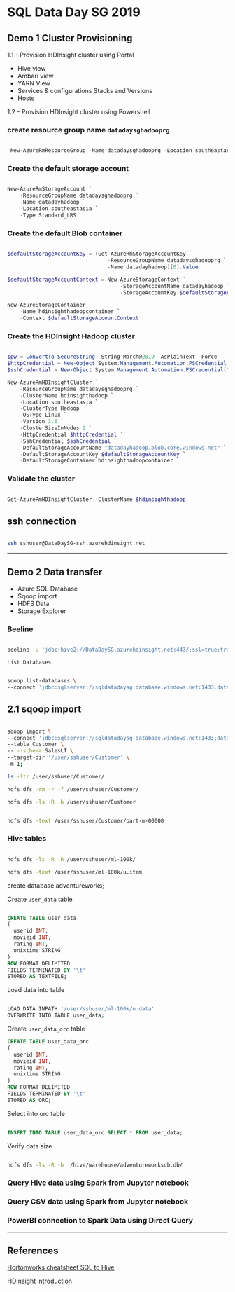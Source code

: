 # SQL Data Day SG 2019


## Demo 1 Cluster Provisioning

1.1 - Provision HDInsight cluster using Portal

- Hive view
- Ambari view
- YARN View
- Services & configurations
Stacks and Versions
- Hosts

1.2 - Provision HDInsight cluster using Powershell

### create resource group name `datadaysghadooprg`

```Powershell

 New-AzureRmResourceGroup -Name datadaysghadooprg -Location southeastasia

```

### Create the default storage account

```Powershell

New-AzureRmStorageAccount `
    -ResourceGroupName datadaysghadooprg `
    -Name datadayhadoop `
    -Location southeastasia `
    -Type Standard_LRS

```

### Create the default Blob container

```Powershell

$defaultStorageAccountKey = (Get-AzureRmStorageAccountKey `
                                -ResourceGroupName datadaysghadooprg `
                                -Name datadayhadoop)[0].Value

$defaultStorageAccountContext = New-AzureStorageContext `
                                    -StorageAccountName datadayhadoop `
                                    -StorageAccountKey $defaultStorageAccountKey 

New-AzureStorageContainer `
    -Name hdinsighthadoopcontainer `
    -Context $defaultStorageAccountContext

```

### Create the HDInsight Hadoop cluster

```Powershell

$pw = ConvertTo-SecureString -String March@2019 -AsPlainText -Force
$httpCredential = New-Object System.Management.Automation.PSCredential("admin",$pw)
$sshCredential = New-Object System.Management.Automation.PSCredential("sshuser",$pw)

New-AzureRmHDInsightCluster `
    -ResourceGroupName datadaysghadooprg `
    -ClusterName hdinsighthadoop `
    -Location southeastasia `
    -ClusterType Hadoop  `
    -OSType Linux `
    -Version 3.6 `
    -ClusterSizeInNodes 2 `
    -HttpCredential $httpCredential `
    -SshCredential $sshCredential `
    -DefaultStorageAccountName "datadayhadoop.blob.core.windows.net" `
    -DefaultStorageAccountKey $defaultStorageAccountKey `
    -DefaultStorageContainer hdinsighthadoopcontainer  

```

### Validate the cluster

```Powershell

Get-AzureRmHDInsightCluster -ClusterName $hdinsighthadoop

```

## ssh connection

```bash

ssh sshuser@DataDaySG-ssh.azurehdinsight.net

```

---

## Demo 2 Data transfer

- Azure SQL Database
- Sqoop import
- HDFS Data
- Storage Explorer

### Beeline

```bash

beeline -u 'jdbc:hive2://DataDaySG.azurehdinsight.net:443/;ssl=true;transportMode=http;httpPath=/hive2' -n admin -p DataDaySG@2019

```

`List Databases`

```bash

sqoop list-databases \
--connect 'jdbc:sqlserver://sqldatadaysg.database.windows.net:1433;database=AdventureWorksLT;user=sqldatadaysgadmin@sqldatadaysg;password=March@2019;encrypt=true;trustServerCertificate=false;hostNameInCertificate=*.database.windows.net;loginTimeout=30;'

```

## 2.1 sqoop import

```bash

sqoop import \
--connect 'jdbc:sqlserver://sqldatadaysg.database.windows.net:1433;database=AdventureWorksLT;user=sqldatadaysgadmin@sqldatadaysg;password=March@2019;encrypt=true;trustServerCertificate=false;hostNameInCertificate=*.database.windows.net;loginTimeout=30;' \
--table Customer \
-- --schema SalesLT \
--target-dir '/user/sshuser/Customer' \
-m 1;

ls -ltr /user/sshuser/Customer/

hdfs dfs -rm -r -f /user/sshuser/Customer/

hdfs dfs -ls -R -h /user/sshuser/Customer


hdfs dfs -text /user/sshuser/Customer/part-m-00000

```

### Hive tables

```bash

hdfs dfs -ls -R -h /user/sshuser/ml-100k/

hdfs dfs -text /user/sshuser/ml-100k/u.item

```
create database adventureworks;

Create `user_data` table

```sql

CREATE TABLE user_data 
(
  userid INT,
  movieid INT,
  rating INT,
  unixtime STRING
)
ROW FORMAT DELIMITED
FIELDS TERMINATED BY '\t'
STORED AS TEXTFILE;

```

Load data into table

```bash

LOAD DATA INPATH '/user/sshuser/ml-100k/u.data'
OVERWRITE INTO TABLE user_data;

```

Create `user_data_orc` table

``` sql
CREATE TABLE user_data_orc 
(
  userid INT,
  movieid INT,
  rating INT,
  unixtime STRING
)
ROW FORMAT DELIMITED
FIELDS TERMINATED BY '\t'
STORED AS ORC;

```

Select into orc table

```sql

INSERT INTO TABLE user_data_orc SELECT * FROM user_data;

```

Verify data size

```bash

hdfs dfs -ls -R -h  /hive/warehouse/adventureworksdb.db/

```

### Query Hive data using Spark from Jupyter notebook

### Query CSV data using Spark from Jupyter notebook

### PowerBI connection to Spark Data using Direct Query

---

## References

[Hortonworks cheatsheet SQL to Hive](http://hortonworks.com/wp-content/uploads/2016/05/Hortonworks.CheatSheet.SQLtoHive.pdf)

[HDInsight introduction](https://docs.microsoft.com/en-us/azure/hdinsight/hadoop/apache-hadoop-introduction)